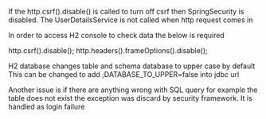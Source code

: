 
If the http.csrf().disable() is called to turn off csrf
then SpringSecurity is disabled. The UserDetailsService is not called when http request comes in

In order to access H2 console to check data the below is required

http.csrf().disable();
http.headers().frameOptions().disable();


H2 database changes table and schema database to upper case by default
This can be changed to add ;DATABASE_TO_UPPER=false into jdbc url

Another issue is if there are anything wrong with SQL query for example the table does not exist the exception was discard by security framework. It is handled as login failure
